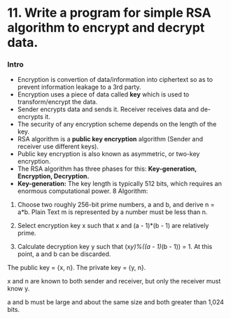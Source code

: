 # 11. Write a program for simple RSA algorithm to encrypt and decrypt data.

### Intro
* Encryption is convertion of data/information into ciphertext so as to prevent information leakage to a 3rd party.
* Encryption uses a piece of data called **key** which is used to transform/encrypt the data.
* Sender encrypts data and sends it. Receiver receives data and de-encrypts it.
* The security of any encryption scheme depends on the length of the key.
* RSA algorithm is a **public key encryption** algorithm (Sender and receiver use different keys).
* Public key encryption is also known as asymmetric, or two-key encryption.
* The RSA algorithm has three phases for this: **Key-generation, Encryption, Decryption.**
* **Key-generation:** The key length is typically 512 bits, which requires an enormous computational power.
8 Algorithm:

1.	Choose two roughly 256-bit prime numbers, a and b, and derive n = a*b. Plain Text m is represented by a number must be less than n.

2.	Select encryption key x such that x and (a - 1)*(b - 1) are relatively prime.

3.	Calculate decryption key y such that (x*y)%((a - 1)*(b - 1)) = 1. At this point, a and b can be discarded.

The public key = {x, n}.
The private key = {y, n}.

x and n are known to both sender and receiver, but only the receiver must know y.

a and b must be large and about the same size and both greater than 1,024 bits.
